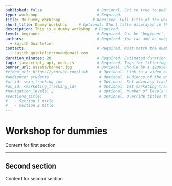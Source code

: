 ```yaml
---
published: false                        # Optional. Set to true to publish the workshop (default: false)
type: workshop                          # Required.
title: My Dummy Workshop              # Required. Full title of the workshop
short_title: Dummy Workshop     # Optional. Short title displayed in the header
description: This is a dummy workshop  # Required.
level: beginner                         # Required. Can be 'beginner', 'intermediate' or 'advanced'
authors:                                # Required. You can add as many authors as needed      
  - Sujith Quintelier
contacts:                               # Required. Must match the number of authors
  - sujith.quintelier+moaw@gmail.com
duration_minutes: 20                    # Required. Estimated duration in minutes
tags: javascript, api, node.js          # Required. Tags for filtering and searching
banner_url: assets/banner.jpg           # Optional. Should be a 1280x640px image
#video_url: https://youtube.com/link     # Optional. Link to a video of the workshop
#audience: students                      # Optional. Audience of the workshop (students, pro devs, etc.)
#wt_id: <cxa_tracking_id>                # Optional. Set advocacy tracking code for supported links
#oc_id: <marketing_tracking_id>          # Optional. Set marketing tracking code for supported links
#navigation_levels: 2                    # Optional. Number of levels displayed in the side menu (default: 2)
#sections_title:                         # Optional. Override titles for each section to be displayed in the side bar
#   - Section 1 title
#   - Section 2 title
---
```


# Workshop for dummies

Content for first section

---

## Second section

Content for second section
